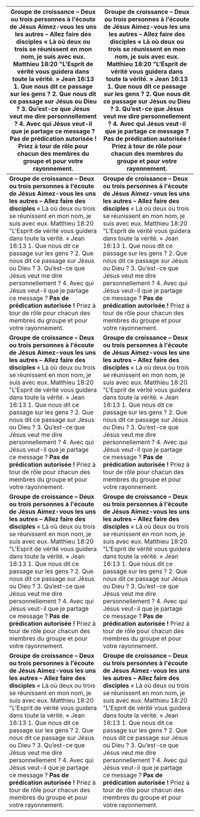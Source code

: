 | **Groupe de croissance – Deux ou trois personnes à l'écoute de Jésus** **Aimez-vous les uns les autres – Allez faire des disciples** « Là où deux ou trois se réunissent en mon nom, je suis avec eux. Matthieu 18:20 "L'Esprit de vérité vous guidera dans toute la vérité. » Jean 16:13 1. Que nous dit ce passage sur les gens ? 2. Que nous dit ce passage sur Jésus ou Dieu ? 3. Qu’est-ce que Jésus veut me dire personnellement ? 4. Avec qui Jésus veut-il que je partage ce message ? **Pas de prédication autorisée !** Priez à tour de rôle pour chacun des membres du groupe et pour votre rayonnement. | **Groupe de croissance – Deux ou trois personnes à l'écoute de Jésus** **Aimez-vous les uns les autres – Allez faire des disciples** « Là où deux ou trois se réunissent en mon nom, je suis avec eux. Matthieu 18:20 "L'Esprit de vérité vous guidera dans toute la vérité. » Jean 16:13 1. Que nous dit ce passage sur les gens ? 2. Que nous dit ce passage sur Jésus ou Dieu ? 3. Qu’est-ce que Jésus veut me dire personnellement ? 4. Avec qui Jésus veut-il que je partage ce message ? **Pas de prédication autorisée !** Priez à tour de rôle pour chacun des membres du groupe et pour votre rayonnement. |
|--------------------------------------------------------------------------------------------------------------------------------------------------------------------------------------------------------------------------------------------------------------------------------------------------------------------------------------------------------------------------------------------------------------------------------------------------------------------------------------------------------------------------------------------------------------------|--------------------------------------------------------------------------------------------------------------------------------------------------------------------------------------------------------------------------------------------------------------------------------------------------------------------------------------------------------------------------------------------------------------------------------------------------------------------------------------------------------------------------------------------------------------------|
| **Groupe de croissance – Deux ou trois personnes à l'écoute de Jésus** **Aimez-vous les uns les autres – Allez faire des disciples** « Là où deux ou trois se réunissent en mon nom, je suis avec eux. Matthieu 18:20 "L'Esprit de vérité vous guidera dans toute la vérité. » Jean 16:13 1. Que nous dit ce passage sur les gens ? 2. Que nous dit ce passage sur Jésus ou Dieu ? 3. Qu’est-ce que Jésus veut me dire personnellement ? 4. Avec qui Jésus veut-il que je partage ce message ? **Pas de prédication autorisée !** Priez à tour de rôle pour chacun des membres du groupe et pour votre rayonnement. | **Groupe de croissance – Deux ou trois personnes à l'écoute de Jésus** **Aimez-vous les uns les autres – Allez faire des disciples** « Là où deux ou trois se réunissent en mon nom, je suis avec eux. Matthieu 18:20 "L'Esprit de vérité vous guidera dans toute la vérité. » Jean 16:13 1. Que nous dit ce passage sur les gens ? 2. Que nous dit ce passage sur Jésus ou Dieu ? 3. Qu’est-ce que Jésus veut me dire personnellement ? 4. Avec qui Jésus veut-il que je partage ce message ? **Pas de prédication autorisée !** Priez à tour de rôle pour chacun des membres du groupe et pour votre rayonnement. |
| **Groupe de croissance – Deux ou trois personnes à l'écoute de Jésus** **Aimez-vous les uns les autres – Allez faire des disciples** « Là où deux ou trois se réunissent en mon nom, je suis avec eux. Matthieu 18:20 "L'Esprit de vérité vous guidera dans toute la vérité. » Jean 16:13 1. Que nous dit ce passage sur les gens ? 2. Que nous dit ce passage sur Jésus ou Dieu ? 3. Qu’est-ce que Jésus veut me dire personnellement ? 4. Avec qui Jésus veut-il que je partage ce message ? **Pas de prédication autorisée !** Priez à tour de rôle pour chacun des membres du groupe et pour votre rayonnement. | **Groupe de croissance – Deux ou trois personnes à l'écoute de Jésus** **Aimez-vous les uns les autres – Allez faire des disciples** « Là où deux ou trois se réunissent en mon nom, je suis avec eux. Matthieu 18:20 "L'Esprit de vérité vous guidera dans toute la vérité. » Jean 16:13 1. Que nous dit ce passage sur les gens ? 2. Que nous dit ce passage sur Jésus ou Dieu ? 3. Qu’est-ce que Jésus veut me dire personnellement ? 4. Avec qui Jésus veut-il que je partage ce message ? **Pas de prédication autorisée !** Priez à tour de rôle pour chacun des membres du groupe et pour votre rayonnement. |
| **Groupe de croissance – Deux ou trois personnes à l'écoute de Jésus** **Aimez-vous les uns les autres – Allez faire des disciples** « Là où deux ou trois se réunissent en mon nom, je suis avec eux. Matthieu 18:20 "L'Esprit de vérité vous guidera dans toute la vérité. » Jean 16:13 1. Que nous dit ce passage sur les gens ? 2. Que nous dit ce passage sur Jésus ou Dieu ? 3. Qu’est-ce que Jésus veut me dire personnellement ? 4. Avec qui Jésus veut-il que je partage ce message ? **Pas de prédication autorisée !** Priez à tour de rôle pour chacun des membres du groupe et pour votre rayonnement. | **Groupe de croissance – Deux ou trois personnes à l'écoute de Jésus** **Aimez-vous les uns les autres – Allez faire des disciples** « Là où deux ou trois se réunissent en mon nom, je suis avec eux. Matthieu 18:20 "L'Esprit de vérité vous guidera dans toute la vérité. » Jean 16:13 1. Que nous dit ce passage sur les gens ? 2. Que nous dit ce passage sur Jésus ou Dieu ? 3. Qu’est-ce que Jésus veut me dire personnellement ? 4. Avec qui Jésus veut-il que je partage ce message ? **Pas de prédication autorisée !** Priez à tour de rôle pour chacun des membres du groupe et pour votre rayonnement. |
| **Groupe de croissance – Deux ou trois personnes à l'écoute de Jésus** **Aimez-vous les uns les autres – Allez faire des disciples** « Là où deux ou trois se réunissent en mon nom, je suis avec eux. Matthieu 18:20 "L'Esprit de vérité vous guidera dans toute la vérité. » Jean 16:13 1. Que nous dit ce passage sur les gens ? 2. Que nous dit ce passage sur Jésus ou Dieu ? 3. Qu’est-ce que Jésus veut me dire personnellement ? 4. Avec qui Jésus veut-il que je partage ce message ? **Pas de prédication autorisée !** Priez à tour de rôle pour chacun des membres du groupe et pour votre rayonnement. | **Groupe de croissance – Deux ou trois personnes à l'écoute de Jésus** **Aimez-vous les uns les autres – Allez faire des disciples** « Là où deux ou trois se réunissent en mon nom, je suis avec eux. Matthieu 18:20 "L'Esprit de vérité vous guidera dans toute la vérité. » Jean 16:13 1. Que nous dit ce passage sur les gens ? 2. Que nous dit ce passage sur Jésus ou Dieu ? 3. Qu’est-ce que Jésus veut me dire personnellement ? 4. Avec qui Jésus veut-il que je partage ce message ? **Pas de prédication autorisée !** Priez à tour de rôle pour chacun des membres du groupe et pour votre rayonnement. |
